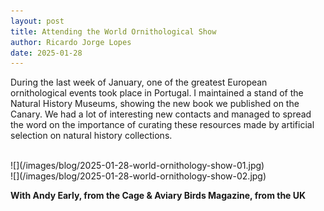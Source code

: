 ```yaml
---
layout: post
title: Attending the World Ornithological Show
author: Ricardo Jorge Lopes
date: 2025-01-28
---
```


During the last week of January, one of the greatest European ornithological events took place in Portugal. I maintained a stand of the Natural History Museums, showing the new book we published on the Canary. We had a lot of interesting new contacts and managed to spread the word on the importance of curating these resources made by artificial selection on natural history collections.

<br>
![](/images/blog/2025-01-28-world-ornithology-show-01.jpg)
<br>
![](/images/blog/2025-01-28-world-ornithology-show-02.jpg)
<br>

**With Andy Early, from the Cage & Aviary Birds Magazine, from the UK**
